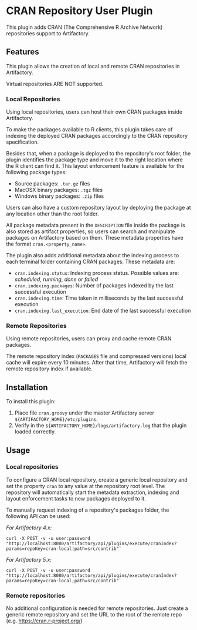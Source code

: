 # CRAN Repository User Plugin

This plugin adds CRAN (The Comprehensive R Archive Network) repositories support to Artifactory.

## Features

This plugin allows the creation of local and remote CRAN repositories in Artifactory. 

Virtual repositories ARE NOT supported.

### Local Repositories

Using local repositories, users can host their own CRAN packages inside Artifactory.

To make the packages available to R clients, this plugin takes care of indexing the deployed CRAN packages accordingly to the CRAN repository specification. 

Besides that, when a package is deployed to the repository's root folder, the plugin identifies the package type and move it to the right location where the R client can find it. This layout enforcement feature is available for the following package types:

- Source packages: `.tar.gz` files
- MacOSX binary packages: `.tgz` files
- Windows binary packages: `.zip` files 

Users can also have a custom repository layout by deploying the package at any location other than the root folder.

All package metadata present in the `DESCRIPTION` file inside the package is also stored as artifact properties, so users can search and manipulate packages on Artifactory based on them. These metadata properties have the format `cran.<property_name>`.

The plugin also adds additional metadata about the indexing process to each terminal folder containing CRAN packages. These metadata are:

- `cran.indexing.status`: Indexing process status. Possible values are: *scheduled*, *running*, *done* or *failed*
- `cran.indexing.packages`: Number of packages indexed by the last successful execution
- `cran.indexing.time`: Time taken in milliseconds by the last successful execution
- `cran.indexing.last_execution`: End date of the last successful execution

### Remote Repositories

Using remote repositories, users can proxy and cache remote CRAN packages.

The remote repository index (`PACKAGES` file and compressed versions) local cache will expire every 10 minutes. After that time, Artifactory will fetch the remote repository index if available.

## Installation

To install this plugin:

1. Place file `cran.groovy` under the master Artifactory server `${ARTIFACTORY_HOME}/etc/plugins`.
2. Verify in the `${ARTIFACTORY_HOME}/logs/artifactory.log` that the plugin loaded correctly.

## Usage

### Local repositories

To configure a CRAN local repository, create a generic local repository and set the property `cran` to any value at the repository root level. The repository will automatically start the metadata extraction, indexing and layout enforcement tasks to new packages deployed to it.

To manually request indexing of a repository's packages folder, the following API can be used:

*For Artifactory 4.x:*
```
curl -X POST -v -u user:password "http://localhost:8080/artifactory/api/plugins/execute/cranIndex?params=repoKey=cran-local|path=src/contrib"`
```

*For Artifactory 5.x:*
```
curl -X POST -v -u user:password "http://localhost:8080/artifactory/api/plugins/execute/cranIndex?params=repoKey=cran-local;path=src/contrib"`
```

### Remote repositories

No additional configuration is needed for remote repositories. Just create a generic remote repository and set the URL to the root of the remote repo (e.g. https://cran.r-project.org/)
